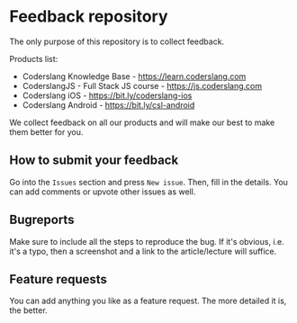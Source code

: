 # Feedback repository
The only purpose of this repository is to collect feedback.

Products list:
- Coderslang Knowledge Base - https://learn.coderslang.com
- CoderslangJS - Full Stack JS course - https://js.coderslang.com
- Coderslang iOS - https://bit.ly/coderslang-ios
- Coderslang Android - https://bit.ly/csl-android

We collect feedback on all our products and will make our best to make them better for you.

## How to submit your feedback
Go into the `Issues` section and press `New issue`. Then, fill in the details.
You can add comments or upvote other issues as well.

## Bugreports
Make sure to include all the steps to reproduce the bug.
If it's obvious, i.e. it's a typo, then a screenshot and a link to the article/lecture will suffice.

## Feature requests
You can add anything you like as a feature request. The more detailed it is, the better.

